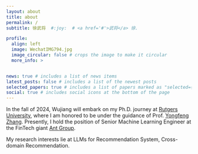 ```yaml
---
layout: about
title: about
permalink: /
subtitle: 徐武将  #:joy:  # <a href='#'>武将</a> 徐.

profile:
  align: left
  image: WechatIMG794.jpg
  image_circular: false # crops the image to make it circular
  more_info: >


news: true # includes a list of news items
latest_posts: false # includes a list of the newest posts
selected_papers: true # includes a list of papers marked as "selected={true}"
social: true # includes social icons at the bottom of the page
---
```


In the fall of 2024, Wujiang will embark on my Ph.D. journey at [Rutgers University](https://newbrunswick.rutgers.edu/), where I am honored to be under the guidance of Prof. [Yongfeng Zhang](http://www.yongfeng.me/). Presently, I hold the position of Senior Machine Learning Engineer at the FinTech giant [Ant Group](https://www.antgroup.com/en). 

My research interests lie at LLMs for Recommendation System, Cross-domain Recommendation. 

<!-- Write your biography here. Tell the world about yourself. Link to your favorite [subreddit](http://reddit.com). You can put a picture in, too. The code is already in, just name your picture `prof_pic.jpg` and put it in the `img/` folder.

Put your address / P.O. box / other info right below your picture. You can also disable any of these elements by editing `profile` property of the YAML header of your `_pages/about.md`. Edit `_bibliography/papers.bib` and Jekyll will render your [publications page](/al-folio/publications/) automatically.

Link to your social media connections, too. This theme is set up to use [Font Awesome icons](https://fontawesome.com/) and [Academicons](https://jpswalsh.github.io/academicons/), like the ones below. Add your Facebook, Twitter, LinkedIn, Google Scholar, or just disable all of them. -->
